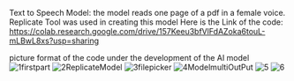 Text to Speech Model: the model reads one page of a pdf in a female voice. Replicate Tool was used in creating this model
Here is the Link of the code:
https://colab.research.google.com/drive/157Keeu3bfVlFdAZoka6touL-mLBwL8xs?usp=sharing

picture format of the code under the development of the AI model
![1firstpart](https://github.com/Mr-N-Sibiya/TEXT-TO-SPEECH-machine-Learning-Model/assets/78474460/bdbabad3-02fd-4903-bc23-ac8deb5d134a)
![2ReplicateModel](https://github.com/Mr-N-Sibiya/TEXT-TO-SPEECH-machine-Learning-Model/assets/78474460/88701e2f-726c-41fd-8ca8-98eca3ae7068)
![3filepicker](https://github.com/Mr-N-Sibiya/TEXT-TO-SPEECH-machine-Learning-Model/assets/78474460/7439bdd7-8b5b-4507-bd13-888e67a6e63c)
![4ModelmultiOutPut](https://github.com/Mr-N-Sibiya/TEXT-TO-SPEECH-machine-Learning-Model/assets/78474460/a07b8158-5072-46a2-b8df-2903125601e2)
![5](https://github.com/Mr-N-Sibiya/TEXT-TO-SPEECH-machine-Learning-Model/assets/78474460/cb18616e-0e19-43f7-95d4-d77a62993e3f)
![6](https://github.com/Mr-N-Sibiya/TEXT-TO-SPEECH-machine-Learning-Model/assets/78474460/d34d2d3d-0888-42d9-824e-1f9e899db3e2)
